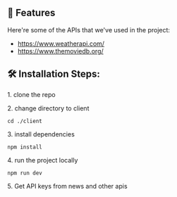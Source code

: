 <h2>🧐 Features</h2>

Here're some of the APIs that we've used in the project:

- https://www.weatherapi.com/
- https://www.themoviedb.org/

<h2>🛠️ Installation Steps:</h2>

<p>1. clone the repo</p>

<p>2. change directory to client</p>

```
cd ./client
```

<p>3. install dependencies</p>

```
npm install
```

<p>4. run the project locally</p>

```
npm run dev
```

<p>5. Get API keys from news and other apis</p>
